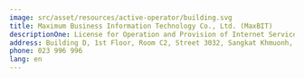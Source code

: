 ```yaml
---
image: src/asset/resources/active-operator/building.svg
title: Maximum Business Information Technology Co., Ltd. (MaxBIT)
descriptionOne: License for Operation and Provision of Internet Service
address: Building D, 1st Floor, Room C2, Street 3032, Sangkat Khmuonh, Khan SenSok, Phnom Penh
phone: 023 996 996
lang: en
---
```

